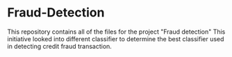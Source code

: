 # Fraud-Detection
This repository contains all of the files for the project "Fraud detection" This initiative looked into different classifier to determine the best classifier used in detecting credit fraud transaction. 
